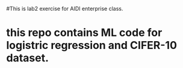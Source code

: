#This is lab2 exercise for AIDI enterprise class.
# this repo contains ML code for logistric regression and CIFER-10 dataset. 
